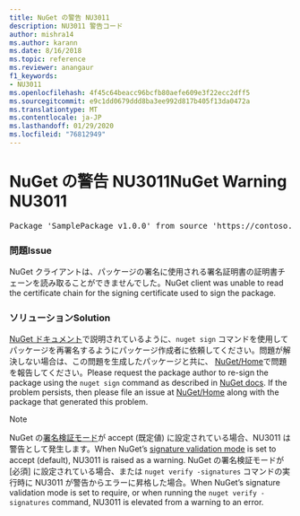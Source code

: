 ```yaml
---
title: NuGet の警告 NU3011
description: NU3011 警告コード
author: mishra14
ms.author: karann
ms.date: 8/16/2018
ms.topic: reference
ms.reviewer: anangaur
f1_keywords:
- NU3011
ms.openlocfilehash: 4f45c64beacc96bcfb80aefe609e3f22ecc2dff5
ms.sourcegitcommit: e9c1dd0679ddd8ba3ee992d817b405f13da0472a
ms.translationtype: MT
ms.contentlocale: ja-JP
ms.lasthandoff: 01/29/2020
ms.locfileid: "76812949"
---
```

# <a name="nuget-warning-nu3011"></a><span data-ttu-id="243bc-103">NuGet の警告 NU3011</span><span class="sxs-lookup"><span data-stu-id="243bc-103">NuGet Warning NU3011</span></span>

<pre>Package 'SamplePackage v1.0.0' from source 'https://contoso.com/index.json': The primary signature is invalid.</pre>

### <a name="issue"></a><span data-ttu-id="243bc-104">問題</span><span class="sxs-lookup"><span data-stu-id="243bc-104">Issue</span></span>

<span data-ttu-id="243bc-105">NuGet クライアントは、パッケージの署名に使用される署名証明書の証明書チェーンを読み取ることができませんでした。</span><span class="sxs-lookup"><span data-stu-id="243bc-105">NuGet client was unable to read the certificate chain for the signing certificate used to sign the package.</span></span>


### <a name="solution"></a><span data-ttu-id="243bc-106">ソリューション</span><span class="sxs-lookup"><span data-stu-id="243bc-106">Solution</span></span>

<span data-ttu-id="243bc-107">[NuGet ドキュメント](../../create-packages/sign-a-package.md)で説明されているように、`nuget sign` コマンドを使用してパッケージを再署名するようにパッケージ作成者に依頼してください。問題が解決しない場合は、この問題を生成したパッケージと共に、 [NuGet/Home](https://github.com/NuGet/Home/issues)で問題を報告してください。</span><span class="sxs-lookup"><span data-stu-id="243bc-107">Please request the package author to re-sign the package using the `nuget sign` command as described in [NuGet docs](../../create-packages/sign-a-package.md). If the problem persists, then please file an issue at [NuGet/Home](https://github.com/NuGet/Home/issues) along with the package that generated this problem.</span></span>


> [!Note]
> <span data-ttu-id="243bc-108">NuGet の[署名検証モード](../../consume-packages/installing-signed-packages.md#configure-package-signature-requirements)が accept (既定値) に設定されている場合、NU3011 は警告として発生します。</span><span class="sxs-lookup"><span data-stu-id="243bc-108">When NuGet’s [signature validation mode](../../consume-packages/installing-signed-packages.md#configure-package-signature-requirements) is set to accept (default), NU3011 is raised as a warning.</span></span> <span data-ttu-id="243bc-109">NuGet の署名検証モードが [必須] に設定されている場合、または `nuget verify -signatures` コマンドの実行時に NU3011 が警告からエラーに昇格した場合。</span><span class="sxs-lookup"><span data-stu-id="243bc-109">When NuGet’s signature validation mode is set to require, or when running the `nuget verify -signatures` command, NU3011 is elevated from a warning to an error.</span></span> 
